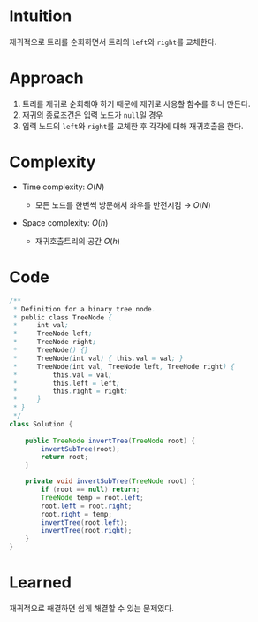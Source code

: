 # Intuition
재귀적으로 트리를 순회하면서 트리의 `left`와 `right`를 교체한다.

# Approach
1. 트리를 재귀로 순회해야 하기 때문에 재귀로 사용할 함수를 하나 만든다.
2. 재귀의 종료조건은 입력 노드가 `null`일 경우
3. 입력 노드의 `left`와 `right`를 교체한 후 각각에 대해 재귀호출을 한다.

# Complexity
- Time complexity: $O(N)$
    - 모든 노드를 한번씩 방문해서 좌우를 반전시킴 → $O(N)$

- Space complexity: $O(h)$
    - 재귀호출트리의 공간 $O(h)$

# Code
``` java
/**
 * Definition for a binary tree node.
 * public class TreeNode {
 *     int val;
 *     TreeNode left;
 *     TreeNode right;
 *     TreeNode() {}
 *     TreeNode(int val) { this.val = val; }
 *     TreeNode(int val, TreeNode left, TreeNode right) {
 *         this.val = val;
 *         this.left = left;
 *         this.right = right;
 *     }
 * }
 */
class Solution {
    
    public TreeNode invertTree(TreeNode root) {
        invertSubTree(root);
        return root;
    }

    private void invertSubTree(TreeNode root) {
        if (root == null) return;
        TreeNode temp = root.left;
        root.left = root.right;
        root.right = temp;
        invertTree(root.left);
        invertTree(root.right);
    }
}
```

# Learned
재귀적으로 해결하면 쉽게 해결할 수 있는 문제였다.